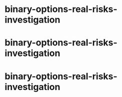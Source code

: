 # binary-options-real-risks-investigation
# binary-options-real-risks-investigation
# binary-options-real-risks-investigation
